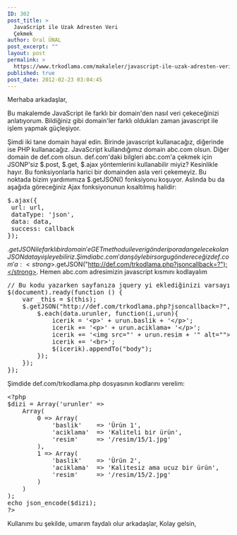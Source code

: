 ```yaml
---
ID: 302
post_title: >
  JavaScript ile Uzak Adresten Veri
  Çekmek
author: Oral ÜNAL
post_excerpt: ""
layout: post
permalink: >
  https://www.trkodlama.com/makaleler/javascript-ile-uzak-adresten-veri-cekmek-302.html
published: true
post_date: 2012-02-23 03:04:45
---
```

Merhaba arkadaşlar,

Bu makalemde JavaScript ile farklı bir domain'den nasıl veri çekeceğinizi anlatıyorum. Bildiğiniz gibi domain'ler farklı oldukları zaman javascript ile işlem yapmak güçleşiyor.

Şimdi iki tane domain hayal edin. Birinde javascript kullanacağız, diğerinde ise PHP kullanacağız. JavaScript kullandığımız domain abc.com olsun. Diğer domain de def.com olsun. def.com'daki bilgleri abc.com'a çekmek için JSONP'siz $.post, $.get, $.ajax yöntemlerini kullanabilir miyiz? Kesinlikle hayır. Bu fonksiyonlarla harici bir domainden asla veri çekemeyiz. Bu noktada bizim yardımımıza $.getJSON() fonksiyonu koşuyor. Aslında bu da aşağıda göreceğiniz Ajax fonksiyonunun kısaltılmış halidir:
<pre class="prettyprint lang-javascript" data-start-line="1" data-visibility="visible" data-highlight="" data-caption="">$.ajax({
 url: url,
 dataType: 'json',
 data: data,
 success: callback
});</pre>
$.getJSON ile farklı bir domain'e GET methodu ile veri gönderip oradan gelecek olan JSON datayı işleyebiliriz. Şimdi abc.com'dan şöyle bir sorgu göndereceğiz def.com'a: <strong>$.getJSON("http://def.com/trkodlama.php?jsoncallback=?");</strong>. Hemen abc.com adresimizin javascript kısmını kodlayalım
<pre class="prettyprint lang-javascript" data-start-line="1" data-visibility="visible" data-highlight="" data-caption="">// Bu kodu yazarken sayfanıza jquery yi eklediğinizi varsayıyorum.
$(document).ready(function () {
	var _this = $(this);
	$.getJSON("http://def.com/trkodlama.php?jsoncallback=?", function(data) {
		$.each(data.urunler, function(i,urun){
			icerik = '&lt;p&gt;' + urun.baslik + '&lt;/p&gt;';
			icerik += '&lt;p&gt;' + urun.aciklama+ '&lt;/p&gt;';
			icerik += '&lt;img src="' + urun.resim + '" alt=""&gt;';
			icerik += '&lt;br&gt;';
			$(icerik).appendTo("body");
		});
	});
});</pre>
Şimdide def.com/trkodlama.php dosyasının kodlarını verelim:
<pre class="prettyprint lang-php" data-start-line="1" data-visibility="visible" data-highlight="" data-caption="">&lt;?php
$dizi = Array('urunler' =&gt;
    Array(
        0 =&gt; Array(
            'baslik'    =&gt; 'Ürün 1',
            'aciklama'  =&gt; 'Kaliteli bir ürün',
            'resim'     =&gt; '/resim/15/1.jpg'
        ),
        1 =&gt; Array(
            'baslik'    =&gt; 'Ürün 2',
            'aciklama'  =&gt; 'Kalitesiz ama ucuz bir ürün',
            'resim'     =&gt; '/resim/15/2.jpg'
        )
    )
);
echo json_encode($dizi);
?&gt;</pre>
Kullanımı bu şekilde, umarım faydalı olur arkadaşlar,
Kolay gelsin,